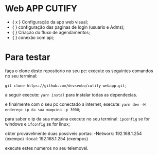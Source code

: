 # Web APP CUTIFY

- { x } Configuração da app web visual;
- {  } configuração das paginas de login (usuario e Adms);
- {  } Criação do fluxo de agendamentos;
- { } conexão com api;



# Para  testar
faça o clone deste repositorio no seu pc:
execute os seguintes comandos no seu terminal:

`git clone https://github.com/devsembo/cutify-webapp.git`;

a seguir execute: `yarn instal` para instalar todas as dependecias.

e finalmente com o seu pc conectado a internet, execute: `yarn dev -H endereço ip da sua maquina -p 3000`;

para saber o ip da sua maquina execute no seu terminal: `ipconfig` se for windows e `ifconfig` se for linux;

obter provavelmente duas possiveis portas:
-Network: 192.168.1.254 (exempo)
-local: 192.168.1.254 (exempos)

execute estes numeros no seu telemovel.


